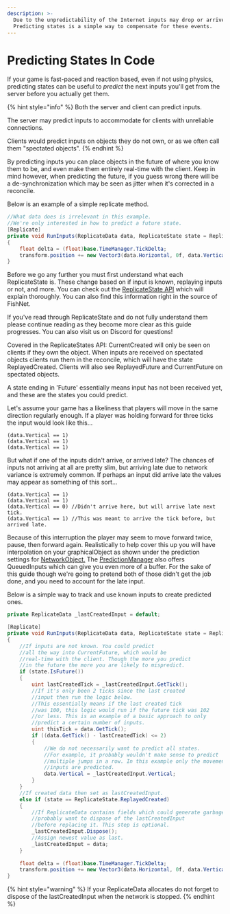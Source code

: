 ```yaml
---
description: >-
  Due to the unpredictability of the Internet inputs may drop or arrive late.
  Predicting states is a simple way to compensate for these events.
---
```


# Predicting States In Code

If your game is fast-paced and reaction based, even if not using physics, predicting states can be useful to _predict_ the next inputs you'll get from the server before you actually get them.

{% hint style="info" %}
Both the server and client can predict inputs.

The server may predict inputs to accommodate for clients with unreliable connections.

Clients would predict inputs on objects they do not own, or as we often call them "spectated objects".
{% endhint %}

By predicting inputs you can place objects in the future of where you know them to be, and even make them entirely real-time with the client. Keep in mind however, when predicting the future, if you guess wrong there will be a de-synchronization which may be seen as jitter when it's corrected in a reconcile.

Below is an example of a simple replicate method.

```csharp
//What data does is irrelevant in this example.
//We're only interested in how to predict a future state.
[Replicate]
private void RunInputs(ReplicateData data, ReplicateState state = ReplicateState.Invalid, Channel channel = Channel.Unreliable)
{ 
    float delta = (float)base.TimeManager.TickDelta;
    transform.position += new Vector3(data.Horizontal, 0f, data.Vertical) * _moveRate * delta;
}
```

Before we go any further you must first understand what each ReplicateState is. These change based on if input is known, replaying inputs or not, and more. You can check out the [ReplicateState API](https://firstgeargames.com/FishNet/api/api/FishNet.Object.ReplicateState.html) which will explain thoroughly. You can also find this information right in the source of FishNet.

If you've read through ReplicateState and do not fully understand them please continue reading as they become more clear as this guide progresses. You can also visit us on Discord for questions!

Covered in the ReplicateStates API: CurrentCreated will only be seen on clients if they own the object. When inputs are received on spectated objects clients run them in the reconcile, which will have the state ReplayedCreated. Clients will also see ReplayedFuture and CurrentFuture on spectated objects.

A state ending in 'Future' essentially means input has not been received yet, and these are the states you could predict.

Let's assume your game has a likeliness that players will move in the same direction regularly enough. If a player was holding forward for three ticks the input would look like this...

```
(data.Vertical == 1)
(data.Vertical == 1)
(data.Vertical == 1)
```

But what if one of the inputs didn't arrive, or arrived late? The chances of inputs not arriving at all are pretty slim, but arriving late due to network variance is extremely common. If perhaps an input did arrive late the values may appear as something of this sort...

```
(data.Vertical == 1)
(data.Vertical == 1)
(data.Vertical == 0) //Didn't arrive here, but will arrive late next tick.
(data.Vertical == 1) //This was meant to arrive the tick before, but arrived late.
```

Because of this interruption the player may seem to move forward twice, pause, then forward again. Realistically to help cover this up you will have interpolation on your graphicalObject as shown under the prediction settings for [NetworkObject.](../../../../../fishnet-building-blocks/components/network-object.md) The [PredictionManager](../../../../../fishnet-building-blocks/components/prediction/) also offers QueuedInputs which can give you even more of a buffer. For the sake of this guide though we're going to pretend both of those didn't get the job done, and you need to account for the late input.

Below is a simple way to track and use known inputs to create predicted ones.

```csharp
private ReplicateData _lastCreatedInput = default;

[Replicate]
private void RunInputs(ReplicateData data, ReplicateState state = ReplicateState.Invalid, Channel channel = Channel.Unreliable)
{ 
    //If inputs are not known. You could predict
    //all the way into CurrentFuture, which would be
    //real-time with the client. Though the more you predict
    //in the future the more you are likely to mispredict.
    if (state.IsFuture())
    {
        uint lastCreatedTick = _lastCreatedInput.GetTick();
        //If it's only been 2 ticks since the last created
        //input then run the logic below.
        //This essentially means if the last created tick
        //was 100, this logic would run if the future tick was 102
        //or less. This is an example of a basic approach to only
        //predict a certain number of inputs.
        uint thisTick = data.GetTick();
        if ((data.GetTick() - lastCreatedTick) <= 2)
        {
            //We do not necessarily want to predict all states.
            //For example, it probably wouldn't make sense to predict
            //multiple jumps in a row. In this example only the movement
            //inputs are predicted.
            data.Vertical = _lastCreatedInput.Vertical;
        }
    }
    //If created data then set as lastCreatedInput.
    else if (state == ReplicateState.ReplayedCreated)
    {
        //If ReplicateData contains fields which could generate garbage you
        //probably want to dispose of the lastCreatedInput
        //before replacing it. This step is optional.
        _lastCreatedInput.Dispose();
        //Assign newest value as last.
        _lastCreatedInput = data;
    }
    
    float delta = (float)base.TimeManager.TickDelta;
    transform.position += new Vector3(data.Horizontal, 0f, data.Vertical) * _moveRate * delta;
}
```

{% hint style="warning" %}
If your ReplicateData allocates do not forget to dispose of the lastCreatedInput when the network is stopped.
{% endhint %}
